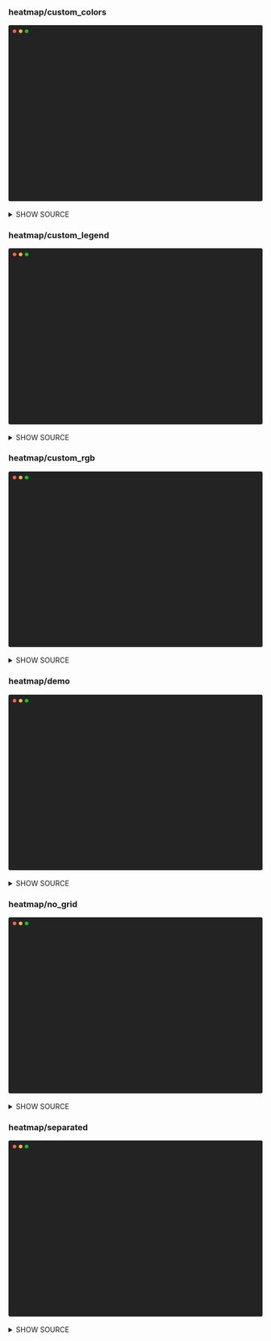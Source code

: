 ### heatmap/custom_colors

![Animation](https://raw.githubusercontent.com/pterm/pterm/master/_examples/heatmap/custom_colors/animation.svg)

<details>

<summary>SHOW SOURCE</summary>

```go
package main

import (
	"github.com/Sion-L/pterm"
)

func main() {
	data := [][]float32{
		{0.9, 0.2, -0.7, 0.4, -0.5, 0.6, -0.3, 0.8, -0.1, -1.0, 0.1, -0.8, 0.3},
		{0.2, -0.7, -0.5, -0.3, -0.1, 0.1, 0.3, 0.5, 0.9, -0.9, -0.7, -0.5, -0.3},
		{0.4, 0.4, -0.3, -1.0, 0.3, -0.2, -0.9, 0.5, -0.3, -1.0, 0.6, -0.2, -0.9},
		{0.9, -0.5, -0.1, 0.3, 1, -0.7, -0.3, 0.1, 0.7, -0.9, -0.5, 0.2, 0.6},
		{0.5, 0.6, 0.1, -0.2, -0.7, 0.8, 0.6, 0.1, -0.5, -0.7, 0.7, 0.3, 0.0},
	}

	headerData := pterm.HeatmapAxis{
		XAxis: []string{"a", "b", "c", "d", "e", "f", "g", "h", "i", "j", "k", "l", "m"},
		YAxis: []string{"1", "2", "3", "4", "5"},
	}

	pterm.Info.Println("The following table has no rgb (supported by every terminal), no axis data and a legend.")
	pterm.Println()

	table := pterm.DefaultHeatmap.WithData(data).WithBoxed(false).WithAxisData(headerData).WithLegend(false).WithColors(pterm.BgBlue, pterm.BgRed, pterm.BgGreen, pterm.BgYellow).WithLegend()
	table.Render()
}

```

</details>

### heatmap/custom_legend

![Animation](https://raw.githubusercontent.com/pterm/pterm/master/_examples/heatmap/custom_legend/animation.svg)

<details>

<summary>SHOW SOURCE</summary>

```go
package main

import (
	"github.com/Sion-L/pterm"
)

func main() {
	data := [][]float32{
		{0.9, 0.2, -0.7, 0.4, -0.5, 0.6, -0.3, 0.8, -0.1, -1.0, 0.1, -0.8, 0.3},
		{0.2, -0.7, -0.5, -0.3, -0.1, 0.1, 0.3, 0.5, 0.9, -0.9, -0.7, -0.5, -0.3},
		{0.4, 0.4, -0.3, -1.0, 0.3, -0.2, -0.9, 0.5, -0.3, -1.0, 0.6, -0.2, -0.9},
		{0.9, -0.5, -0.1, 0.3, 1, -0.7, -0.3, 0.1, 0.7, -0.9, -0.5, 0.2, 0.6},
		{0.5, 0.6, 0.1, -0.2, -0.7, 0.8, 0.6, 0.1, -0.5, -0.7, 0.7, 0.3, 0.0},
	}

	headerData := pterm.HeatmapAxis{
		XAxis: []string{"a", "b", "c", "d", "e", "f", "g", "h", "i", "j", "k", "l", "m"},
		YAxis: []string{"1", "2", "3", "4", "5"},
	}

	pterm.Info.Println("The following table has rgb (not supported by every terminal), axis data and a custom legend.")
	pterm.Println()

	table := pterm.DefaultHeatmap.WithData(data).WithBoxed(false).WithAxisData(headerData).WithEnableRGB().WithLegendLabel("custom").WithLegendOnlyColoredCells()
	table.Render()
}

```

</details>

### heatmap/custom_rgb

![Animation](https://raw.githubusercontent.com/pterm/pterm/master/_examples/heatmap/custom_rgb/animation.svg)

<details>

<summary>SHOW SOURCE</summary>

```go
package main

import (
	"github.com/Sion-L/pterm"
)

func main() {
	data := [][]float32{
		{0.9, 0.2, -0.7, 0.4, -0.5, 0.6, -0.3, 0.8, -0.1, -1.0, 0.1, -0.8, 0.3},
		{0.2, -0.7, -0.5, -0.3, -0.1, 0.1, 0.3, 0.5, 0.9, -0.9, -0.7, -0.5, -0.3},
		{0.4, 0.4, -0.3, -1.0, 0.3, -0.2, -0.9, 0.5, -0.3, -1.0, 0.6, -0.2, -0.9},
		{0.9, -0.5, -0.1, 0.3, 1, -0.7, -0.3, 0.1, 0.7, -0.9, -0.5, 0.2, 0.6},
		{0.5, 0.6, 0.1, -0.2, -0.7, 0.8, 0.6, 0.1, -0.5, -0.7, 0.7, 0.3, 0.0},
	}

	headerData := pterm.HeatmapAxis{
		XAxis: []string{"a", "b", "c", "d", "e", "f", "g", "h", "i", "j", "k", "l", "m"},
		YAxis: []string{"1", "2", "3", "4", "5"},
	}

	pterm.Info.Println("The following table has rgb (not supported by every terminal), axis data and a legend.")
	pterm.Println()

	table2 := pterm.DefaultHeatmap.WithData(data).WithBoxed(false).WithAxisData(headerData).WithEnableRGB().WithRGBRange(pterm.NewRGB(0, 0, 255), pterm.NewRGB(255, 0, 0), pterm.NewRGB(0, 255, 0), pterm.NewRGB(255, 255, 0))
	table2.Render()
}

```

</details>

### heatmap/demo

![Animation](https://raw.githubusercontent.com/pterm/pterm/master/_examples/heatmap/demo/animation.svg)

<details>

<summary>SHOW SOURCE</summary>

```go
package main

import (
	"github.com/Sion-L/pterm"
)

func main() {
	data := [][]float32{
		{0.9, 0.2, -0.7, 0.4, -0.5, 0.6, -0.3, 0.8, -0.1, -1.0, 0.1, -0.8, 0.3},
		{0.2, -0.7, -0.5, -0.3, -0.1, 0.1, 0.3, 0.5, 0.9, -0.9, -0.7, -0.5, -0.3},
		{0.4, 0.4, -0.3, -1.0, 0.3, -0.2, -0.9, 0.5, -0.3, -1.0, 0.6, -0.2, -0.9},
		{0.9, -0.5, -0.1, 0.3, 1, -0.7, -0.3, 0.1, 0.7, -0.9, -0.5, 0.2, 0.6},
		{0.5, 0.6, 0.1, -0.2, -0.7, 0.8, 0.6, 0.1, -0.5, -0.7, 0.7, 0.3, 0.0},
	}

	headerData := pterm.HeatmapAxis{
		XAxis: []string{"a", "b", "c", "d", "e", "f", "g", "h", "i", "j", "k", "l", "m"},
		YAxis: []string{"1", "2", "3", "4", "5"},
	}

	table := pterm.DefaultHeatmap.WithAxisData(headerData).WithData(data).WithEnableRGB()
	table.Render()
}

```

</details>

### heatmap/no_grid

![Animation](https://raw.githubusercontent.com/pterm/pterm/master/_examples/heatmap/no_grid/animation.svg)

<details>

<summary>SHOW SOURCE</summary>

```go
package main

import (
	"github.com/Sion-L/pterm"
)

func main() {
	data := [][]float32{
		{0.9, 0.2, -0.7, 0.4, -0.5, 0.6, -0.3, 0.8, -0.1, -1.0, 0.1, -0.8, 0.3},
		{0.2, -0.7, -0.5, -0.3, -0.1, 0.1, 0.3, 0.5, 0.9, -0.9, -0.7, -0.5, -0.3},
		{0.4, 0.4, -0.3, -1.0, 0.3, -0.2, -0.9, 0.5, -0.3, -1.0, 0.6, -0.2, -0.9},
		{0.9, -0.5, -0.1, 0.3, 1, -0.7, -0.3, 0.1, 0.7, -0.9, -0.5, 0.2, 0.6},
		{0.5, 0.6, 0.1, -0.2, -0.7, 0.8, 0.6, 0.1, -0.5, -0.7, 0.7, 0.3, 0.0},
	}

	headerData := pterm.HeatmapAxis{
		XAxis: []string{"a", "b", "c", "d", "e", "f", "g", "h", "i", "j", "k", "l", "m"},
		YAxis: []string{"1", "2", "3", "4", "5"},
	}

	pterm.Info.Println("The following table has rgb (not supported by every terminal), axis data and a legend.")
	pterm.Println()

	table2 := pterm.DefaultHeatmap.WithData(data).WithBoxed(false).WithAxisData(headerData).WithEnableRGB().WithLegend().WithGrid(false)
	table2.Render()
}

```

</details>

### heatmap/separated

![Animation](https://raw.githubusercontent.com/pterm/pterm/master/_examples/heatmap/separated/animation.svg)

<details>

<summary>SHOW SOURCE</summary>

```go
package main

import "github.com/Sion-L/pterm"

func main() {
	data := [][]float32{
		{0.9, 0.2, -0.7, 0.4, -0.5, 0.6, -0.3, 0.8, -0.1, -1.0, 0.1, -0.8, 0.3},
		{0.2, -0.7, -0.5, -0.3, -0.1, 0.1, 0.3, 0.5, 0.9, -0.9, -0.7, -0.5, -0.3},
		{0.4, 0.4, -0.3, -1.0, 0.3, -0.2, -0.9, 0.5, -0.3, -1.0, 0.6, -0.2, -0.9},
		{0.9, -0.5, -0.1, 0.3, 1, -0.7, -0.3, 0.1, 0.7, -0.9, -0.5, 0.2, 0.6},
		{0.5, 0.6, 0.1, -0.2, -0.7, 0.8, 0.6, 0.1, -0.5, -0.7, 0.7, 0.3, 0.0},
	}

	headerData := pterm.HeatmapAxis{
		XAxis: []string{"a", "b", "c", "d", "e", "f", "g", "h", "i", "j", "k", "l", "m"},
		YAxis: []string{"1", "2", "3", "4", "5"},
	}

	pterm.Info.Println("The following table has no rgb (supported by every terminal), no axis data and no legend.")
	pterm.Println()

	table := pterm.DefaultHeatmap.WithData(data).WithBoxed(false).WithAxisData(headerData).WithLegend(false)
	table.Render()
}

```

</details>

